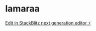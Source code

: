 # lamaraa

[Edit in StackBlitz next generation editor ⚡️](https://stackblitz.com/~/github.com/mikkailll1/lamaraa)